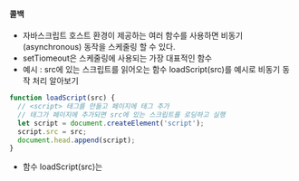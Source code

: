 #### 콜백
  * 자바스크립트 호스트 환경이 제공하는 여러 함수를 사용하면 비동기(asynchronous) 동작을 스케줄링 할 수 있다.
  * setTiomeout은 스케줄링에 사용되는 가장 대표적인 함수
  * 예시 : src에 있는 스크립트를 읽어오는 함수 loadScript(src)를 예시로 비동기 동작 처리 알아보기
```js
function loadScript(src) {
  // <script> 태그를 만들고 페이지에 태그 추가
  // 태그가 페이지에 추가되면 src에 있는 스크립트를 로딩하고 실행
  let script = document.createElement('script');
  script.src = src;
  document.head.append(script);
}
```
  * 함수 loadScript(src)는 <script src="..."> 를 동적으로 만들고 이를 문서에 추가한다. 브라우저는 자동으로 태그에 있는 스크립트를 불러오고 로딩이 완료되면 스크립트 실행
  * loadScript(src) 사용법 :
```js
// 해당 경로에 위치한 스크립트를 불러오고 실행함
loadScript('/my/script.js');
```
  * 이 때 스크립트는 비동기적으로 실행 따라서 loadScript(...) 아래에 있는 코드들은 스크립트 로딩이 종료되는 걸 기다리지 않는다.
  * 스크립트 로딩이 끝나자마자 무언가를 해야만 할 때 loadScript()를 호출하고 내부 함수를 호출하면 원하는대로 동작하지 않는다.
  * 브라우저가 스크립트를 읽어올 수 있는 시간을 충분히 확보하지 못했기 때문
  * loadScript의 두 번째 인수로 콜백함수를 추가하고 새롭게 불러온 스크립트에 있는 함수를 콜백 함수 안에서 호출하면 원하는 대로 외부 스크립트 안의 함수를 사용할 수 있다.
  * 실제 존재하는 스크립트를 이용해 만든 예시 :
```js
function loadScript(src, callback) {
  let script = document.createElement('script');
  script.src = src;
  script.onload = () => callback(script);
  document.head.append(script);
}

loadScript('https://cdnjs.cloudflare.com/ajax/libs/lodash.js/3.2.0/lodash.js', script => {
  alert(`${script.src}가 로드되었습니다.`);
  alert( _ ); // 스크립트에 정의된 함수
});
```
  * 이런 방식을 콜백기반 비동기 프로그래밍이라고 한다. 무언가를 비동기적으로 수행하는 함수는 함수 내 동작이 모두 처리된 후 실행되어야 하는 함수가 들어갈 콜백을 인수로 반드시 제공해야 한다.
